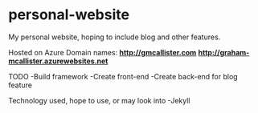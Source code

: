# personal-website
My personal website, hoping to include blog and other features.

Hosted on Azure
Domain names:
  <b>http://gmcallister.com</b>
  <b>http://graham-mcallister.azurewebsites.net</b>

TODO
  -Build framework
  -Create front-end
  -Create back-end for blog feature

Technology used, hope to use, or may look into
  -Jekyll

